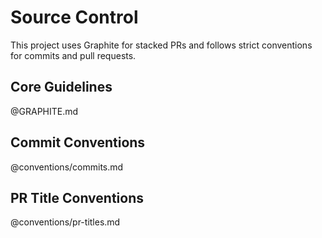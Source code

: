 # Source Control

This project uses Graphite for stacked PRs and follows strict conventions for commits and pull requests.

## Core Guidelines

@GRAPHITE.md

## Commit Conventions

@conventions/commits.md

## PR Title Conventions

@conventions/pr-titles.md